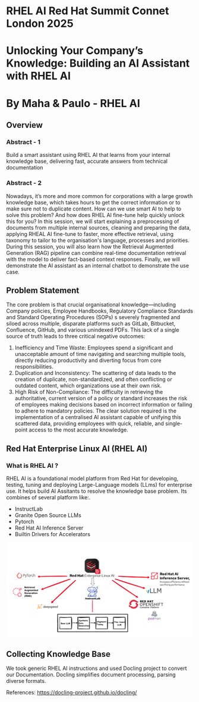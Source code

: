 # RHEL AI Red Hat Summit Connet London 2025

# Unlocking Your Company’s Knowledge: Building an AI Assistant with RHEL AI 

# By Maha & Paulo - RHEL AI

## Overview

### Abstract - 1
Build a smart assistant using RHEL AI that learns from your internal knowledge base, delivering fast, accurate answers from technical documentation

### Abstract - 2
Nowadays, it’s more and more common for corporations with a large growth knowledge base, which takes hours to get the correct information or to make sure not to duplicate content. How can we use smart AI to help to solve this problem? And how does RHEL AI fine-tune help quickly unlock this for you?
In this session, we will start explaining a preprocessing of documents from multiple internal sources, cleaning and preparing the data, applying RHEAL AI fine-tune to faster, more effective retrieval, using taxonomy to tailor to the organisation's language, processes and priorities. During this session, you will also learn how the Retrieval Augmented Generation (RAG) pipeline can combine real-time documentation retrieval with the model to deliver fact-based context responses. Finally, we will demonstrate the AI assistant as an internal chatbot to demonstrate the use case.

## Problem Statement

The core problem is that crucial organisational knowledge—including Company policies, Employee Handbooks, Regulatory Compliance Standards and Standard Operating Procedures (SOPs) s severely fragmented and siloed across multiple, disparate platforms such as GitLab, Bitbucket, Confluence, GitHub, and various unindexed PDFs.
This lack of a single source of truth leads to three critical negative outcomes:

  1. Inefficiency and Time Waste: Employees spend a significant and unacceptable amount of time navigating and searching multiple tools, directly reducing productivity and diverting focus from core responsibilities.
  2. Duplication and Inconsistency: The scattering of data leads to the creation of duplicate, non-standardized, and often conflicting or outdated content, which organizations use at their own risk.
  3. High Risk of Non-Compliance: The difficulty in retrieving the authoritative, current version of a policy or standard increases the risk of employees making decisions based on incorrect information or failing to adhere to mandatory policies.
The clear solution required is the implementation of a centralised AI assistant capable of unifying this scattered data, providing employees with quick, reliable, and single-point access to the most accurate knowledge.

## Red Hat Enterprise Linux AI (RHEL AI)

### What is RHEL AI ?

RHEL AI is a foundational model platform from Red Hat for developing, testing, tuning and deploying Large-Language models (LLms) for enterprise use. It helps build AI Assitants to resolve the knowledge base problem.
Its combines of several platform like:.

* InstructLab 
* Granite Open Source LLMs
* Pytorch 
* Red Hat AI Inference Server
* Builtin Drivers for Accelerators 

![RHEL AI](Images/RHELAI.png)


## Collecting Knowledge Base

We took generic RHEL AI instructions and used Docling project to convert our Documentation. Docling simplifies document processing, parsing diverse formats.

References: https://docling-project.github.io/docling/



